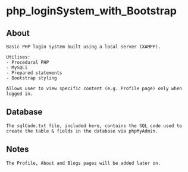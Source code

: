 # php_loginSystem_with_Bootstrap

## About
```
Basic PHP login system built using a local server (XAMPP).

Utilises:
- Procedural PHP
- MySQLi
- Prepared statements
- Bootstrap styling

Allows user to view specific content (e.g. Profile page) only when logged in.
```

## Database
```
The sqlCode.txt file, included here, contains the SQL code used to create the table & fields in the database via phpMyAdmin.
```

## Notes
```
The Profile, About and Blogs pages will be added later on.
```